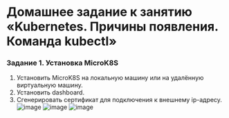# Домашнее задание к занятию «Kubernetes. Причины появления. Команда kubectl»
### Задание 1. Установка MicroK8S
1) Установить MicroK8S на локальную машину или на удалённую виртуальную машину.
2) Установить dashboard.
3) Сгенерировать сертификат для подключения к внешнему ip-адресу.
![image](https://github.com/dikalov/devops-28/assets/126553776/30f08d9f-b8c2-4d00-9426-6a20368c0f71)
![image](https://github.com/dikalov/devops-28/assets/126553776/8f70f80b-b9e2-46f8-9397-ae6feb9f1832)
![image](https://github.com/dikalov/devops-28/assets/126553776/e34ca5e0-3649-4ca5-b1b0-6f6e034603ab)




